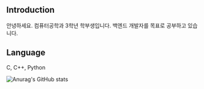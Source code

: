 ## Introduction
안녕하세요. 컴퓨터공학과 3학년 학부생입니다. 
백엔드 개발자를 목표로 공부하고 있습니다.

## Language
C, C++, Python



![Anurag's GitHub stats](https://github-readme-stats.vercel.app/api?username=jaaesung&show_icons=true&theme=radical)
